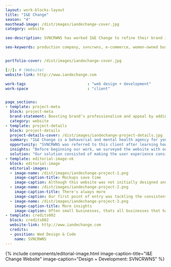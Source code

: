 ```yaml
---
layout: work-blocks-layout
title: "I&E Change"
season: "4"
masthead-image: /dist/images/iandechange-cover.jpg
category: website

seo-description: SVNCRWNS has worked I&E Change to refine their brand identity and update their website.

seo-keywords: production company, svncrwns, e-commerce, women-owned businesses, creative team, consulting, business operations, launch my brand, manage my brand, photography, videography, special projects


portfolio-cover: /dist/images/iandechange-cover.jpg

[//]: # (Website)
website-link: http://www.iandechange.com

work-tags 							: "web design + development"
work-space 							: "client"


page_sections:
- template: project-meta
  block: project-meta
  brand-statement: Boosting brand’s professionalism and appeal by adding fresh content and a consistent user experience
  category: website
- template: project-details
  block: project-details
  project-details-cover: /dist/images/iandechange-project-details.jpg
  summary: "I&E Change is a behavorial and mental health agency for youth and adults specializing in counseling and outpatient services. Inspiring & Empowering Change is based in Baltimore and has experience totaling 15+ years."
  opportunity: "SVNCRWNS was referred to this client after learning how we’ve helped past clients.  After setting an appointment, and reviewing the brand’s digital assets, we knew we could accommodate the level of detail & professionalism that was being requested."
  insights: "Before beginning our work, we surveyed the website with our team and made a list of all possible updates and fixes to make the brand identity clearer and easily digestible.  The first area we explored was user experience."
  solution: "Our solution consisted of making the user experience consistent across all pages and all devices.  We saw areas where the initial theme was broken, - to remedy this, we minimized the layout and added branded graphics, a new logo, and better copy to communicate the top goals for the brand."
- template: editorial-image-ok
  block: editorial-image
  editorial-images:
  - image-name: /dist/images/iandechange-project-1.png
    image-caption-title: Mockups save time
    image-caption: Although this website was not initially designed and developed by our team, we used the same approach as if we were starting with the client from scratch.  Before making any changes on the live website, we took screenshots of the entire site, and started working our mockups in Sketch.  After three rounds of design and getting our finalized mockup to move forward, we then made changes to the website.  The client was impressed with this approach because her biggest fear was her vision not being executedly completely.  We made sure she felt comfortable and at ease as we showed her how the new site would look and feel before the changes were committed to her site’s CMS.
  - image-name: /dist/images/iandechange-project-2.png
    image-caption-title: There's always more
    image-caption: Our first point of entry was tackling the consistent user experience.  We made sure the brand colors, use of language, icon style and animations were all consistent from page to page.
  - image-name: /dist/images/iandechange-project-3.png
    image-caption-title: More insights
    image-caption: Often small businesses, thats all businesses that have less than 100 employees and less than $7.5 million in annual sales, take the shortcut with marketing and branding.  Most times, the resources are delegated to operating + managing the enterprise.  With that said, it’s easy to tackle marketing issues when you have a marketing team giving the best recommendations, and executing on converting your potential clients to absolute clients.  Believe it or not, marketing drives more commerce, no matter what size you are, so invest in your business like you’re the best in your industry.
- template: credits002
  block: credits002
  website-link: http://www.iandechange.com
  credits:
  - position: Wed Design & Code
    name: SVNCRWNS
---
```



{% include components/editorial-image.html image-caption-title="I&E Change Website" image-caption="Design + Development: SVNCRWNS" %}